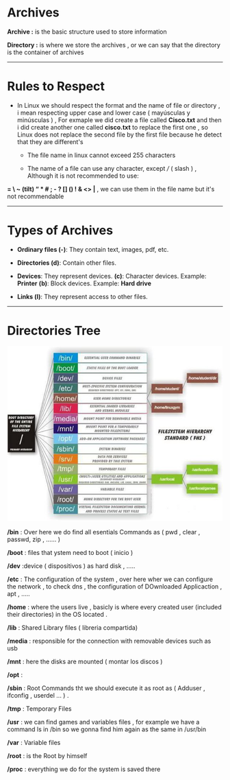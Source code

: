 # Archives 

**Archive :** is the basic structure used to store information 

**Directory :** is where we store the archives , or we can say that the directory is the container of archives

***
# Rules to Respect

- In Linux we should respect the format and the name of file or directory , i mean respecting upper case and lower case ( mayúsculas y minúsculas ) , For exmaple we did create a file called **Cisco.txt** and then i did create another one called **cisco.txt** to replace the first one , so Linux does not replace the second file by the first file because he detect that they are different's
 
  - The file name in linux cannot exceed 255 characters
 
  - The name of a file can use any character, except */* ( slash ) , Although it is not recommended to use:
    
**= \ ~ (tilt) “ * # ; - ? [] () ! & <> |** ,  we can use them in the file name but it's not recommendable 


***


# Types of Archives

- **Ordinary files (-)**: They contain text, images, pdf, etc.

- **Directories (d)**: Contain other files.

- **Devices**: They represent devices.
**(c)**: Character devices. Example: **Printer**
**(b)**: Block devices. Example: **Hard drive**

 - **Links (l)**: They represent access to other files.

***

# Directories Tree

<img title="script1" alt="script" src="/img/directories.jpeg">

**/bin** : Over here we do find all esentials Commands as ( pwd , clear , passwd, zip , ...... )

**/boot** : files that ystem need to boot ( inicio )

**/dev** :device ( dispositivos ) as hard disk , .....

**/etc** : The configuration of the system , over here wher we can configure the network , to check dns , the configuration of DOwnloaded Applicaction , apt , .....

**/home** : where the users live , basicly is where every created user (included their directories) in the OS located .

**/lib** : Shared Library files ( libreria compartida)

**/media** : responsible for the connection with removable devices such as usb 

**/mnt** : here the disks are mounted ( montar los discos )

**/opt** :

**/sbin** : Root Commands tht we should execute it as root  as  ( Adduser , ifconfig , userdel ... ) .

**/tmp** : Temporary Files

**/usr** : we can find games and variables files , for example we have a command ls in /bin so we gonna find him again as the same in /usr/bin 

**/var** : Variable files

**/root** : is the Root by himself

**/proc** : everything we do for the system is saved there
